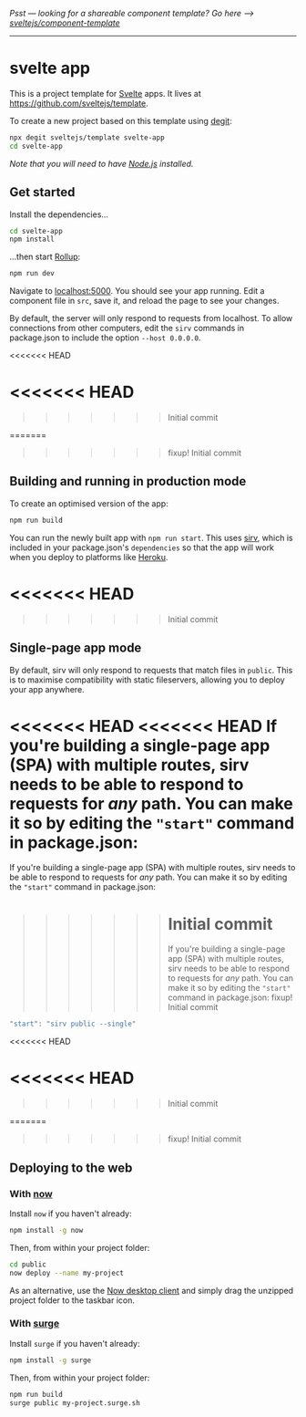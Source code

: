 _Psst — looking for a shareable component template? Go here --> [sveltejs/component-template](https://github.com/sveltejs/component-template)_

---

# svelte app

This is a project template for [Svelte](https://svelte.dev) apps. It lives at https://github.com/sveltejs/template.

To create a new project based on this template using [degit](https://github.com/Rich-Harris/degit):

```bash
npx degit sveltejs/template svelte-app
cd svelte-app
```

_Note that you will need to have [Node.js](https://nodejs.org) installed._

## Get started

Install the dependencies...

```bash
cd svelte-app
npm install
```

...then start [Rollup](https://rollupjs.org):

```bash
npm run dev
```

Navigate to [localhost:5000](http://localhost:5000). You should see your app running. Edit a component file in `src`, save it, and reload the page to see your changes.

By default, the server will only respond to requests from localhost. To allow connections from other computers, edit the `sirv` commands in package.json to include the option `--host 0.0.0.0`.

<<<<<<< HEAD

# <<<<<<< HEAD

> > > > > > > Initial commit

=======

> > > > > > > fixup! Initial commit

## Building and running in production mode

To create an optimised version of the app:

```bash
npm run build
```

You can run the newly built app with `npm run start`. This uses [sirv](https://github.com/lukeed/sirv), which is included in your package.json's `dependencies` so that the app will work when you deploy to platforms like [Heroku](https://heroku.com).

# <<<<<<< HEAD

> > > > > > > Initial commit

## Single-page app mode

By default, sirv will only respond to requests that match files in `public`. This is to maximise compatibility with static fileservers, allowing you to deploy your app anywhere.

<<<<<<< HEAD
<<<<<<< HEAD
If you're building a single-page app (SPA) with multiple routes, sirv needs to be able to respond to requests for _any_ path. You can make it so by editing the `"start"` command in package.json:
=======
If you're building a single-page app (SPA) with multiple routes, sirv needs to be able to respond to requests for _any_ path. You can make it so by editing the `"start"` command in package.json:

> > > > > > > # Initial commit
> > > > > > >
> > > > > > > If you're building a single-page app (SPA) with multiple routes, sirv needs to be able to respond to requests for _any_ path. You can make it so by editing the `"start"` command in package.json:
> > > > > > > fixup! Initial commit

```js
"start": "sirv public --single"
```

<<<<<<< HEAD

# <<<<<<< HEAD

> > > > > > > Initial commit

=======

> > > > > > > fixup! Initial commit

## Deploying to the web

### With [now](https://zeit.co/now)

Install `now` if you haven't already:

```bash
npm install -g now
```

Then, from within your project folder:

```bash
cd public
now deploy --name my-project
```

As an alternative, use the [Now desktop client](https://zeit.co/download) and simply drag the unzipped project folder to the taskbar icon.

### With [surge](https://surge.sh/)

Install `surge` if you haven't already:

```bash
npm install -g surge
```

Then, from within your project folder:

```bash
npm run build
surge public my-project.surge.sh
```

